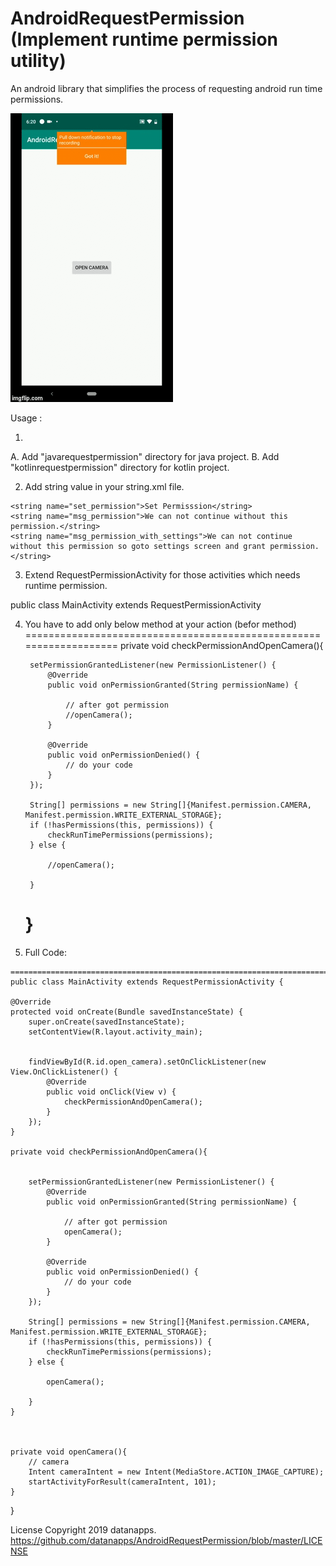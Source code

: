# AndroidRequestPermission (Implement runtime permission utility)
An android library that simplifies the process of requesting android run time permissions.


![alt text](https://github.com/datanapps/AndroidRequestPermission/blob/master/screens/android_permission.gif)

Usage :

1.

A. Add "javarequestpermission" directory for java project.
B. Add "kotlinrequestpermission" directory for kotlin project.

2. Add string value in your string.xml file.

  <!-- Permission  -->
    <string name="set_permission">Set Permisssion</string>
    <string name="msg_permission">We can not continue without this permission.</string>
    <string name="msg_permission_with_settings">We can not continue without this permission so goto settings screen and grant permission.</string>


3. Extend RequestPermissionActivity for those activities which needs runtime permission. 

public class MainActivity extends RequestPermissionActivity 


4. You have to add only below method at your action (befor method)
===================================================================
private void checkPermissionAndOpenCamera(){

        setPermissionGrantedListener(new PermissionListener() {
            @Override
            public void onPermissionGranted(String permissionName) {

                // after got permission
                //openCamera();
            }

            @Override
            public void onPermissionDenied() {
                // do your code
            }
        });

        String[] permissions = new String[]{Manifest.permission.CAMERA, Manifest.permission.WRITE_EXTERNAL_STORAGE};
        if (!hasPermissions(this, permissions)) {
            checkRunTimePermissions(permissions);
        } else {

            //openCamera();

        }
    }
    =============================================================================
    
 5.  Full Code:
    
    =============================================================================
    public class MainActivity extends RequestPermissionActivity {

    @Override
    protected void onCreate(Bundle savedInstanceState) {
        super.onCreate(savedInstanceState);
        setContentView(R.layout.activity_main);


        findViewById(R.id.open_camera).setOnClickListener(new View.OnClickListener() {
            @Override
            public void onClick(View v) {
                checkPermissionAndOpenCamera();
            }
        });
    }

    private void checkPermissionAndOpenCamera(){


        setPermissionGrantedListener(new PermissionListener() {
            @Override
            public void onPermissionGranted(String permissionName) {

                // after got permission
                openCamera();
            }

            @Override
            public void onPermissionDenied() {
                // do your code
            }
        });

        String[] permissions = new String[]{Manifest.permission.CAMERA, Manifest.permission.WRITE_EXTERNAL_STORAGE};
        if (!hasPermissions(this, permissions)) {
            checkRunTimePermissions(permissions);
        } else {

            openCamera();

        }
    }



    private void openCamera(){
        // camera
        Intent cameraIntent = new Intent(MediaStore.ACTION_IMAGE_CAPTURE);
        startActivityForResult(cameraIntent, 101);
    }
}



License Copyright 2019 datanapps.
https://github.com/datanapps/AndroidRequestPermission/blob/master/LICENSE


